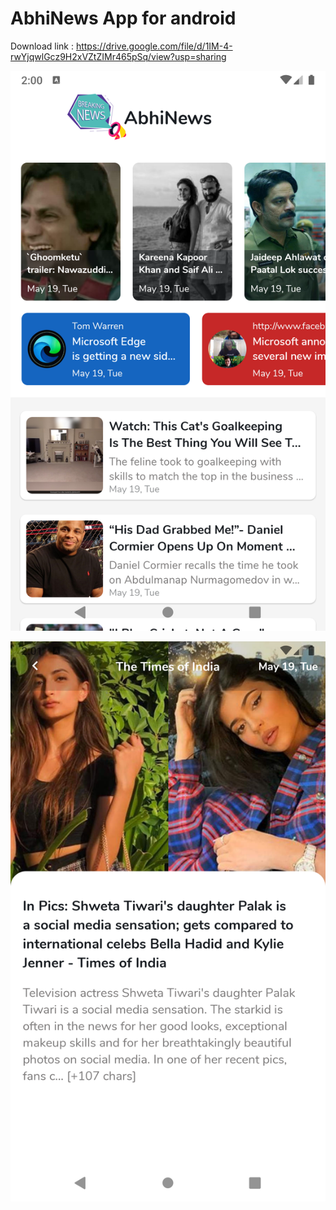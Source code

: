 # AbhiNews App for android

Download link : https://drive.google.com/file/d/1IM-4-rwYjqwlGcz9H2xVZtZIMr465pSq/view?usp=sharing


![Screenshot 1](screeshot1.png)

![Screenhot 2](screenshot2.png)
